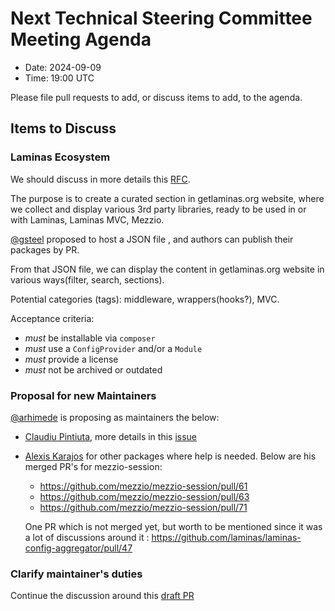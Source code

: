 # Next Technical Steering Committee Meeting Agenda

- Date: 2024-09-09
- Time: 19:00 UTC

Please file pull requests to add, or discuss items to add, to the agenda.

## Items to Discuss

### Laminas Ecosystem
   We should discuss in more details this [RFC](https://github.com/laminas/getlaminas.org/issues/199).
   
   The purpose is to create a curated section in getlaminas.org website, where we collect and display various 3rd party libraries, ready to be used in or with Laminas, Laminas MVC, Mezzio.
   
   [@gsteel](https://github.com/gsteel) proposed to host a JSON file , and authors can publish their packages by PR.
   
   From that JSON file, we can display the content in getlaminas.org website in various ways(filter, search, sections). 
   
   Potential categories (tags): middleware, wrappers(hooks?),  MVC.

   Acceptance criteria:
   - _must_ be installable via `composer`
   - _must_ use a `ConfigProvider` and/or a `Module`
   - _must_ provide a license
   - _must_ not be archived or outdated
   

### Proposal for new Maintainers

[@arhimede](https://github.com/arhimede) is proposing as maintainers the below:
 - [Claudiu Pintiuta](https://github.com/cPintiuta), more details in this [issue](https://github.com/laminas/technical-steering-committee/issues/190)
 - [Alexis Karajos](https://github.com/alexmerlin) for other packages where help is needed.
     Below are his merged PR's for mezzio-session:
    - https://github.com/mezzio/mezzio-session/pull/61
    - https://github.com/mezzio/mezzio-session/pull/63
    - https://github.com/mezzio/mezzio-session/pull/71
   
     One PR which is not merged yet, but worth to be mentioned since it was a lot of discussions around it : https://github.com/laminas/laminas-config-aggregator/pull/47

### Clarify maintainer's duties 
  Continue the discussion around this [draft PR](https://github.com/laminas/technical-steering-committee/pull/193)

   
   
